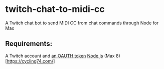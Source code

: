# twitch-chat-to-midi-cc
A Twitch chat bot to send MIDI CC from chat commands through Node for Max

## Requirements:
A Twitch account and [an OAUTH token](https://twitchapps.com/tmi/)
[Node.js](https://nodejs.org/en/)
(Max 8)[https://cycling74.com/]
